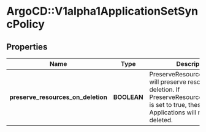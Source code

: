 # ArgoCD::V1alpha1ApplicationSetSyncPolicy

## Properties
Name | Type | Description | Notes
------------ | ------------- | ------------- | -------------
**preserve_resources_on_deletion** | **BOOLEAN** | PreserveResourcesOnDeletion will preserve resources on deletion. If PreserveResourcesOnDeletion is set to true, these Applications will not be deleted. | [optional] 


